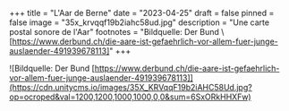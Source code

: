 +++
title = "L'Aar de Berne"
date = "2023-04-25"
draft = false
pinned = false
image = "35x_krvqqf19b2iahc58ud.jpg"
description = "Une carte postal sonore de l'Aar"
footnotes = "Bildquelle: Der Bund \\[https://www.derbund.ch/die-aare-ist-gefaehrlich-vor-allem-fuer-junge-auslaender-491939678113]"
+++
<!--StartFragment-->

![Bildquelle: Der Bund [https://www.derbund.ch/die-aare-ist-gefaehrlich-vor-allem-fuer-junge-auslaender-491939678113]](https://cdn.unitycms.io/images/35X_KRVqqF19b2iAHC58Ud.jpg?op=ocroped&val=1200,1200,1000,1000,0,0&sum=6SxORkHHXFw)

<!--EndFragment-->